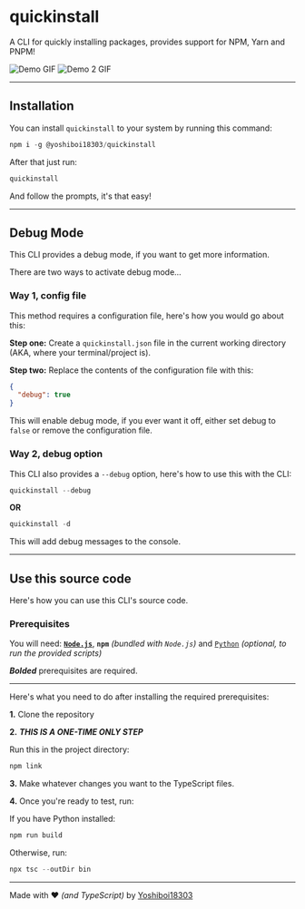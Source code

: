 # quickinstall

A CLI for quickly installing packages, provides support for NPM, Yarn and PNPM!

![Demo GIF](https://cdn.discordapp.com/attachments/1028104425371340851/1095402827888730112/quickinstall_Demo_GIF.gif)
![Demo 2 GIF](https://cdn.discordapp.com/attachments/1028104425371340851/1095412945338507285/quickinstall_Demo_2.gif)

---

## Installation

You can install `quickinstall` to your system by running this command:

```powershell
npm i -g @yoshiboi18303/quickinstall
```

After that just run:

```powershell
quickinstall
```

And follow the prompts, it's that easy!

---

## Debug Mode

This CLI provides a debug mode, if you want to get more information.

There are two ways to activate debug mode...

### Way 1, config file

This method requires a configuration file, here's how you would go about this:

**Step one:** Create a `quickinstall.json` file in the current working directory (AKA, where your terminal/project is).

**Step two:** Replace the contents of the configuration file with this:

```json
{
  "debug": true
}
```

This will enable debug mode, if you ever want it off, either set debug to `false` or remove the configuration file.

### Way 2, debug option

This CLI also provides a `--debug` option, here's how to use this with the CLI:

```powershell
quickinstall --debug
```

**OR**

```powershell
quickinstall -d
```

This will add debug messages to the console.

---

## Use this source code

Here's how you can use this CLI's source code.

### Prerequisites

You will need: [**`Node.js`**](https://nodejs.org), **`npm`** _(bundled with `Node.js`)_ and [`Python`](https://python.org) _(optional, to run the provided scripts)_

_**Bolded**_ prerequisites are required.

---

Here's what you need to do after installing the required prerequisites:

**1.** Clone the repository

**2.** _**THIS IS A ONE-TIME ONLY STEP**_

Run this in the project directory:

```powershell
npm link
```

**3.** Make whatever changes you want to the TypeScript files.

**4.** Once you're ready to test, run:

If you have Python installed:

```powershell
npm run build
```

Otherwise, run:

```powershell
npx tsc --outDir bin
```

---

Made with ❤️ _(and TypeScript)_ by [Yoshiboi18303](https://github.com/Yoshiboi18303)
